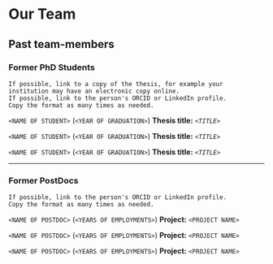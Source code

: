 # Our Team

## Past team-members

### Former PhD Students
```{admonition} FIXME Instructions
If possible, link to a copy of the thesis, for example your institution may have an electronic copy online.
If possible, link to the person's ORCID or LinkedIn profile.
Copy the format as many times as needed.
```

`<NAME OF STUDENT>` (`<YEAR OF GRADUATION>`)
**Thesis title:** *`<TITLE>`*

`<NAME OF STUDENT>` (`<YEAR OF GRADUATION>`)
**Thesis title:** *`<TITLE>`*

`<NAME OF STUDENT>` (`<YEAR OF GRADUATION>`)
**Thesis title:** *`<TITLE>`*

---
### Former PostDocs
```{admonition} FIXME Instructions
If possible, link to the person's ORCID or LinkedIn profile.
Copy the format as many times as needed.
```

`<NAME OF POSTDOC>` (`<YEARS OF EMPLOYMENTS>`)
**Project:** `<PROJECT NAME>`

`<NAME OF POSTDOC>` (`<YEARS OF EMPLOYMENTS>`)
**Project:** `<PROJECT NAME>`

`<NAME OF POSTDOC>` (`<YEARS OF EMPLOYMENTS>`)
**Project:** `<PROJECT NAME>`
